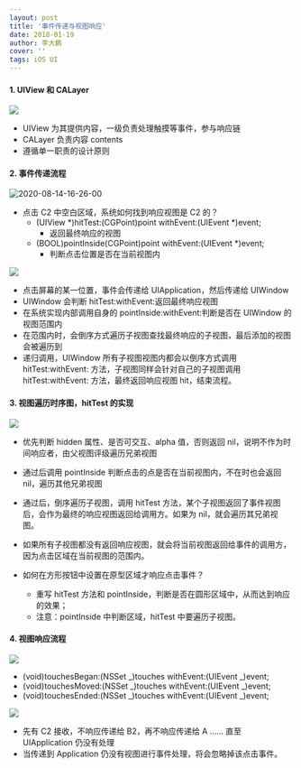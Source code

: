 ```yaml
---
layout: post
title: '事件传递与视图响应'
date: 2018-01-19
author: 李大鹏
cover: ''
tags: iOS UI
---
```


#### 1. UIView 和 CALayer

![](http://files.pandaleo.cn/6f98aa0d807f0706212bc22fde278ae6.png)

- UIView 为其提供内容，一级负责处理触摸等事件，参与响应链
- CALayer 负责内容 contents
- 遵循单一职责的设计原则

#### 2. 事件传递流程

![2020-08-14-16-26-00](http://files.pandaleo.cn/2020-08-14-16-26-00.png)

- 点击 C2 中空白区域，系统如何找到响应视图是 C2 的？
  - (UIView \*)hitTest:(CGPoint)point withEvent:(UIEvent \*)event;
    - 返回最终响应的视图
  - (BOOL)pointInside(CGPoint)point withEvent:(UIEvent \*)event;
    - 判断点击位置是否在当前视图内

![](http://files.pandaleo.cn/2092794310cab48132a0b22412e23630.png)

- 点击屏幕的某一位置，事件会传递给 UIApplication，然后传递给 UIWindow
- UIWindow 会判断 hitTest:withEvent:返回最终响应视图
- 在系统实现内部调用自身的 pointInside:withEvent:判断是否在 UIWindow 的视图范围内
- 在范围内时，会倒序方式遍历子视图查找最终响应的子视图，最后添加的视图会被遍历到
- 递归调用，UIWindow 所有子视图视图内都会以倒序方式调用 hitTest:withEvent: 方法，子视图同样会针对自己的子视图调用 hitTest:withEvent: 方法，最终返回响应视图 hit，结束流程。

#### 3. 视图遍历时序图，hitTest 的实现

![](http://files.pandaleo.cn/dcaf794a2db5d60f1ff85608eb7ccf92.png)

- 优先判断 hidden 属性、是否可交互、alpha 值，否则返回 nil，说明不作为时间响应者，由父视图评级遍历兄弟视图
- 通过后调用 pointInside 判断点击的点是否在当前视图内，不在时也会返回 nil，遍历其他兄弟视图
- 通过后，倒序遍历子视图，调用 hitTest 方法，某个子视图返回了事件视图后，会作为最终的响应视图返回给调用方。如果为 nil，就会遍历其兄弟视图。
- 如果所有子视图都没有返回响应视图，就会将当前视图返回给事件的调用方，因为点击区域在当前视图的范围内。

- 如何在方形按钮中设置在原型区域才响应点击事件？
  - 重写 hitTest 方法和 pointInside，判断是否在圆形区域中，从而达到响应的效果；
  - 注意：pointInside 中判断区域，hitTest 中要遍历子视图。

#### 4. 视图响应流程

![](http://files.pandaleo.cn/d35bc4343d963dac41bd992fe05300d1.png)

- (void)touchesBegan:(NSSet _)touches withEvent:(UIEvent _)event;
- (void)touchesMoved:(NSSet _)touches withEvent:(UIEvent _)event;
- (void)touchesEnded:(NSSet _)touches withEvent:(UIEvent _)event;

![](http://files.pandaleo.cn/3370fadafe334e1e9893baf05274b103.png)

- 先有 C2 接收，不响应传递给 B2，再不响应传递给 A …… 直至 UIApplication 仍没有处理
- 当传递到 Application 仍没有视图进行事件处理，将会忽略掉该点击事件。
